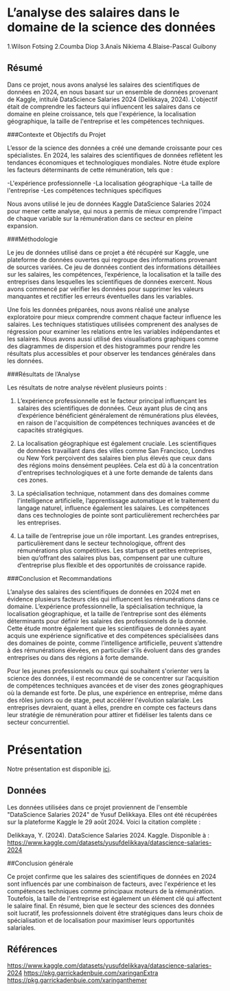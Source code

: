 L’analyse des salaires dans le domaine de la science des données
================
1.Wilson Fotsing
2.Coumba Diop
3.Anaïs Nikiema
4.Blaise-Pascal Guibony

## Résumé

Dans ce projet, nous avons analysé les salaires des scientifiques de données en 2024, en nous basant sur un ensemble de données provenant de Kaggle, intitulé DataScience Salaries 2024 (Delikkaya, 2024). L'objectif était de comprendre les facteurs qui influencent les salaires dans ce domaine en pleine croissance, tels que l'expérience, la localisation géographique, la taille de l'entreprise et les compétences techniques.

###Contexte et Objectifs du Projet

L’essor de la science des données a créé une demande croissante pour ces spécialistes. En 2024, les salaires des scientifiques de données reflètent les tendances économiques et technologiques mondiales. Notre étude explore les facteurs déterminants de cette rémunération, tels que :

-L'expérience professionnelle
-La localisation géographique
-La taille de l'entreprise
-Les compétences techniques spécifiques

Nous avons utilisé le jeu de données Kaggle DataScience Salaries 2024 pour mener cette analyse, qui nous a permis de mieux comprendre l'impact de chaque variable sur la rémunération dans ce secteur en pleine expansion.

###Méthodologie

Le jeu de données utilisé dans ce projet a été récupéré sur Kaggle, une plateforme de données ouvertes qui regroupe des informations provenant de sources variées. Ce jeu de données contient des informations détaillées sur les salaires, les compétences, l’expérience, la localisation et la taille des entreprises dans lesquelles les scientifiques de données exercent. Nous avons commencé par vérifier les données pour supprimer les valeurs manquantes et rectifier les erreurs éventuelles dans les variables.

Une fois les données préparées, nous avons réalisé une analyse exploratoire pour mieux comprendre comment chaque facteur influence les salaires. Les techniques statistiques utilisées comprenent des analyses de régression  pour examiner les relations entre les variables indépendantes et les salaires. Nous avons aussi utilisé des visualisations graphiques comme des diagrammes de dispersion et des histogrammes pour rendre les résultats plus accessibles et pour observer les tendances générales dans les données.

###Résultats de l’Analyse

Les résultats de notre analyse révèlent plusieurs points  :

1.    L’expérience professionnelle est le facteur principal influençant les salaires des scientifiques de données. Ceux ayant plus de cinq ans d’expérience bénéficient généralement de rémunérations plus élevées, en raison de l'acquisition de compétences techniques avancées et de capacités stratégiques.

2.    La localisation géographique est également cruciale. Les scientifiques de données travaillant dans des villes comme San Francisco, Londres ou New York perçoivent des salaires bien plus élevés que ceux dans des régions moins densément peuplées. Cela est dû à la concentration d'entreprises technologiques et à une forte demande de talents dans ces zones.

3.   La spécialisation technique, notamment dans des domaines comme l'intelligence artificielle, l’apprentissage automatique et le traitement du langage naturel, influence également les salaires. Les compétences dans ces technologies de pointe sont particulièrement recherchées par les entreprises.

4.    La taille de l’entreprise joue un rôle important. Les grandes entreprises, particulièrement dans le secteur technologique, offrent des rémunérations plus compétitives. Les startups et petites entreprises, bien qu’offrant des salaires plus bas, compensent par une culture d’entreprise plus flexible et des opportunités de croissance rapide.

###Conclusion et Recommandations

L’analyse des salaires des scientifiques de données en 2024 met en évidence plusieurs facteurs clés qui influencent les rémunérations dans ce domaine. L’expérience professionnelle, la spécialisation technique, la localisation géographique, et la taille de l’entreprise sont des éléments déterminants pour définir les salaires des professionnels de la donnée. Cette étude montre également que les scientifiques de données ayant acquis une expérience significative et des compétences spécialisées dans des domaines de pointe, comme l’intelligence artificielle, peuvent s’attendre à des rémunérations élevées, en particulier s’ils évoluent dans des grandes entreprises ou dans des régions à forte demande.

Pour les jeunes professionnels ou ceux qui souhaitent s'orienter vers la science des données, il est recommandé de se concentrer sur l’acquisition de compétences techniques avancées et de viser des zones géographiques où la demande est forte. De plus, une expérience en entreprise, même dans des rôles juniors ou de stage, peut accélérer l'évolution salariale. Les entreprises devraient, quant à elles, prendre en compte ces facteurs dans leur stratégie de rémunération pour attirer et fidéliser les talents dans ce secteur concurrentiel.


# Présentation

Notre présentation est disponible [ici](presentation/presentation.html).

## Données

Les données utilisées dans ce projet proviennent de l'ensemble "DataScience Salaries 2024" de Yusuf Delikkaya. Elles ont été récupérées sur la plateforme Kaggle le 29 août 2024. Voici la citation complète :

Delikkaya, Y. (2024). DataScience Salaries 2024. Kaggle. Disponible à : https://www.kaggle.com/datasets/yusufdelikkaya/datascience-salaries-2024


##Conclusion générale 

Ce projet confirme que les salaires des scientifiques de données en 2024 sont influencés par une combinaison de facteurs, avec l'expérience et les compétences techniques comme principaux moteurs de la rémunération. Toutefois, la taille de l'entreprise est également un élément clé qui affectent le salaire final. En résumé, bien que le secteur des sciences des données soit lucratif, les professionnels doivent être stratégiques dans leurs choix de spécialisation et de localisation pour maximiser leurs opportunités salariales.

## Références

https://www.kaggle.com/datasets/yusufdelikkaya/datascience-salaries-2024
https://pkg.garrickadenbuie.com/xaringanExtra
https://pkg.garrickadenbuie.com/xaringanthemer

